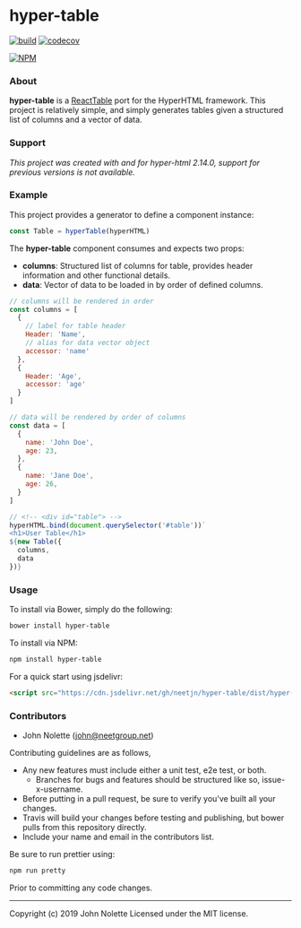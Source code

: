 # hyper-table

[![build](https://travis-ci.org/neetjn/hyper-table.svg?branch=master)](https://travis-ci.org/neetjn/hyper-table/)
[![codecov](https://codecov.io/gh/neetjn/hyper-table/branch/master/graph/badge.svg)](https://codecov.io/gh/neetjn/hyper-table)

[![NPM](https://nodei.co/npm/@neetjn/hyper-table.png)](https://nodei.co/npm/@neetjn/hyper-table/)

### About

**hyper-table** is a [ReactTable](https://github.com/react-tools/react-table) port for the HyperHTML framework. This project is relatively simple, and simply generates tables given a structured list of columns and a vector of data.


### Support

*This project was created with and for hyper-html 2.14.0, support for previous versions is not available.*

### Example

This project provides a generator to define a component instance:

```js
const Table = hyperTable(hyperHTML)
```

The **hyper-table** component consumes and expects two props:

* **columns**: Structured list of columns for table, provides header information and other functional details.
* **data**: Vector of data to be loaded in by order of defined columns.

```js
// columns will be rendered in order
const columns = [
  {
    // label for table header
    Header: 'Name',
    // alias for data vector object
    accessor: 'name'
  },
  {
    Header: 'Age',
    accessor: 'age'
  }
]

// data will be rendered by order of columns
const data = [
  {
    name: 'John Doe',
    age: 23,
  },
  {
    name: 'Jane Doe',
    age: 26,
  }
]

// <!-- <div id="table"> -->
hyperHTML.bind(document.querySelector('#table'))`
<h1>User Table</h1>
${new Table({
  columns,
  data
})}
```

### Usage

To install via Bower, simply do the following:

```sh
bower install hyper-table
```

To install via NPM:

```sh
npm install hyper-table
```

For a quick start using jsdelivr:

```html
<script src="https://cdn.jsdelivr.net/gh/neetjn/hyper-table/dist/hyper-table.js"></script>
```

### Contributors

* John Nolette (john@neetgroup.net)

Contributing guidelines are as follows,

* Any new features must include either a unit test, e2e test, or both.
    * Branches for bugs and features should be structured like so, issue-x-username.
* Before putting in a pull request, be sure to verify you've built all your changes.
* Travis will build your changes before testing and publishing, but bower pulls from this repository directly.
* Include your name and email in the contributors list.

Be sure to run prettier using:
```sh
npm run pretty
```
Prior to committing any code changes.

---
Copyright (c) 2019 John Nolette Licensed under the MIT license.
